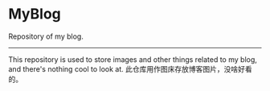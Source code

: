 # MyBlog
Repository of my blog.

---

This repository is used to store images and other things related to my blog, and there's nothing cool to look at.
此仓库用作图床存放博客图片，没啥好看的。
